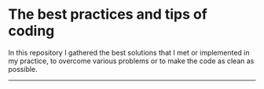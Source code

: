 # The best practices and tips of coding
In this repository I gathered the best solutions that I met or implemented in my practice, to overcome various problems or to make the code as clean as possible.
<hr />
